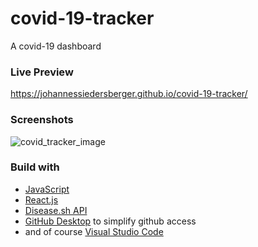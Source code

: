 # covid-19-tracker
A covid-19 dashboard

### Live Preview
https://johannessiedersberger.github.io/covid-19-tracker/

### Screenshots
![covid_tracker_image](https://user-images.githubusercontent.com/36839962/90146123-fb4e8180-dd80-11ea-972d-d635479a20e2.PNG)

### Build with
- [JavaScript](https://www.javascript.com/) 
- [React.js](https://reactjs.org/)
- [Disease.sh API](https://disease.sh/)
- [GitHub Desktop](https://desktop.github.com/) to simplify github access
- and of course [Visual Studio Code](https://code.visualstudio.com/)
